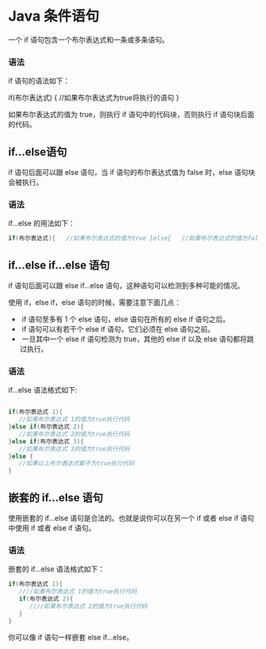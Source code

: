 # Java 条件语句 

一个 if 语句包含一个布尔表达式和一条或多条语句。

### 语法

if 语句的语法如下：

if(布尔表达式) {   //如果布尔表达式为true将执行的语句 }

如果布尔表达式的值为 true，则执行 if 语句中的代码块，否则执行 if 语句块后面的代码。

## if...else语句

if 语句后面可以跟 else 语句，当 if 语句的布尔表达式值为 false 时，else 语句块会被执行。

### 语法

if…else 的用法如下：

```java
if(布尔表达式){   //如果布尔表达式的值为true }else{   //如果布尔表达式的值为false }
```

## if...else if...else 语句

if 语句后面可以跟 else if…else 语句，这种语句可以检测到多种可能的情况。

使用 if，else if，else 语句的时候，需要注意下面几点：

- ​		if 语句至多有 1 个 else 语句，else 语句在所有的 else if 语句之后。
- ​		if 语句可以有若干个 else if 语句，它们必须在 else 语句之前。
- ​		一旦其中一个 else if 语句检测为 true，其他的 else if 以及 else 语句都将跳过执行。

### 语法

if...else 语法格式如下:

```java

if(布尔表达式 1){
   //如果布尔表达式 1的值为true执行代码
}else if(布尔表达式 2){
   //如果布尔表达式 2的值为true执行代码
}else if(布尔表达式 3){
   //如果布尔表达式 3的值为true执行代码
}else {
   //如果以上布尔表达式都不为true执行代码
}
```

## 嵌套的 if…else 语句

使用嵌套的 if…else 语句是合法的。也就是说你可以在另一个 if 或者 else if 语句中使用 if 或者 else if 语句。

### 语法

嵌套的 if…else 语法格式如下：

```java
if(布尔表达式 1){
   ////如果布尔表达式 1的值为true执行代码
   if(布尔表达式 2){
      ////如果布尔表达式 2的值为true执行代码
   }
}
```

你可以像 if 语句一样嵌套 else if...else。